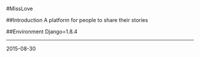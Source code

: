 #MissLove

##Introduction
A platform for people to share their stories

##Environment
Django=1.8.4


-------

2015-08-30